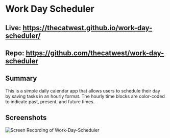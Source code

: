 # Work Day Scheduler

## Live: https://thecatwest.github.io/work-day-scheduler/
## Repo: https://github.com/thecatwest/work-day-scheduler

## Summary

This is a simple daily calendar app that allows users to schedule their day by saving tasks in an hourly format. The hourly time blocks are color-coded to indicate past, present, and future times.

## Screenshots
![Screen Recording of Work-Day-Scheduler](https://media.giphy.com/media/4kaggljNuso72L6KgT/giphy.gif)

